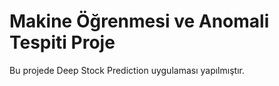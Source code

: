 # Makine Öğrenmesi ve Anomali Tespiti Proje
 Bu projede Deep Stock Prediction uygulaması yapılmıştır.
